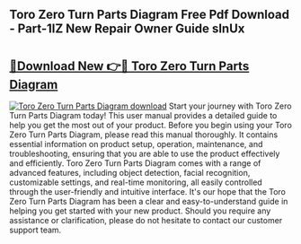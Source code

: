 ## Toro Zero Turn Parts Diagram Free Pdf Download - Part-1IZ New Repair Owner Guide sInUx

# <h2><a href="http://dfhvo98.blite.top/?on=Toro+Zero+Turn+Parts+Diagram">🔗Download New 👉🔴 Toro Zero Turn Parts Diagram</a></h2>

[![Toro Zero Turn Parts Diagram download](https://i.imgur.com/lujVjoI.png)](http://dfhvo98.blite.top/?on=Toro+Zero+Turn+Parts+Diagram)
Start your journey with Toro Zero Turn Parts Diagram today! This user manual provides a detailed guide to help you get the most out of your product. Before you begin using your Toro Zero Turn Parts Diagram, please read this manual thoroughly. It contains essential information on product setup, operation, maintenance, and troubleshooting, ensuring that you are able to use the product effectively and efficiently. Toro Zero Turn Parts Diagram comes with a range of advanced features, including object detection, facial recognition, customizable settings, and real-time monitoring, all easily controlled through the user-friendly and intuitive interface. It's our hope that the Toro Zero Turn Parts Diagram has been a clear and easy-to-understand guide in helping you get started with your new product. Should you require any assistance or clarification, please do not hesitate to contact our customer support team.
